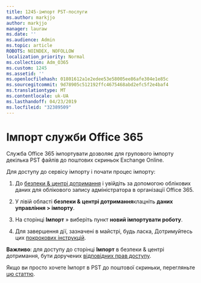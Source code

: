 ```yaml
---
title: 1245-імпорт PST-послуги
ms.author: markjjo
author: markjjo
manager: lauraw
ms.date: ''
ms.audience: Admin
ms.topic: article
ROBOTS: NOINDEX, NOFOLLOW
localization_priority: Normal
ms.collection: Adm_O365
ms.custom: 1245
ms.assetid: ''
ms.openlocfilehash: 01801612a1e2edee53e58005ee86afe304e1e85c
ms.sourcegitcommit: 9d78905c512192ffc4675468abd2efc5f2e4baf4
ms.translationtype: MT
ms.contentlocale: uk-UA
ms.lasthandoff: 04/23/2019
ms.locfileid: "32389509"
---
```

# <a name="office-365-import-service"></a>Імпорт служби Office 365 

Служба Office 365 імпортувати дозволяє для групового імпорту декілька PST файлів до поштових скриньок Exchange Online. 

Для доступу до сервісу імпорту і почати процес імпорту:

1. До [безпеки & центрі дотримання](https://protection.office.com) і увійдіть за допомогою облікових даних для облікового запису адміністратора в організації Office 365.

2. У лівій області **безпеки & центрі дотримання**клацніть **даних управління > імпорту**.

3. На сторінці **Імпорт** » виберіть пункт **новий імпортувати роботу**. 

4. Для завершення дії, зазначені в майстрі, будь ласка, Дотримуйтесь цих [покрокових інструкцій](https://docs.microsoft.com/office365/securitycompliance/use-network-upload-to-import-pst-files).

**Важливо**: для доступу до сторінці **Імпорт** в безпеки & центрі дотримання, бути доручених [відповідних прав доступу](https://docs.microsoft.com/office365/securitycompliance/use-network-upload-to-import-pst-files#before-you-begin). 

Якщо ви просто хочете Імпорт в PST до поштової скриньки, перегляньте [цю статтю](https://support.office.com/article/import-email-contacts-and-calendar-from-an-outlook-pst-file-431a8e9a-f99f-4d5f-ae48-ded54b3440ac).
